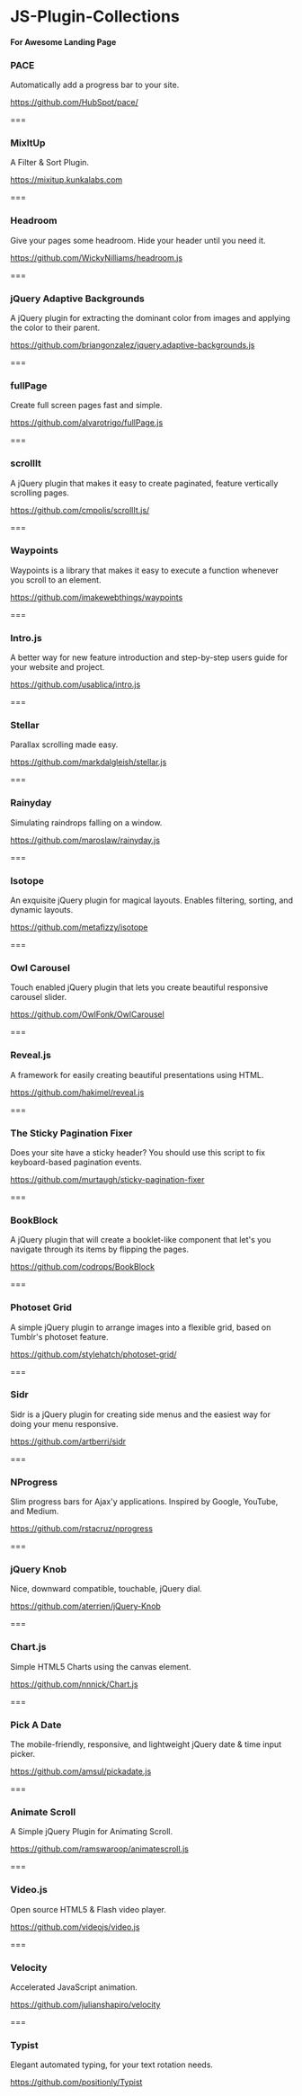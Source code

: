 # JS-Plugin-Collections

#### For Awesome Landing Page

### PACE
Automatically add a progress bar to your site.

https://github.com/HubSpot/pace/

===

### MixItUp
A Filter & Sort Plugin.

https://mixitup.kunkalabs.com

===

### Headroom
Give your pages some headroom. Hide your header until you need it.

https://github.com/WickyNilliams/headroom.js

===

### jQuery Adaptive Backgrounds
A jQuery plugin for extracting the dominant color from images and applying the color to their parent.

https://github.com/briangonzalez/jquery.adaptive-backgrounds.js

===

### fullPage
Create full screen pages fast and simple.

https://github.com/alvarotrigo/fullPage.js

===

### scrollIt
A jQuery plugin that makes it easy to create paginated, feature vertically scrolling pages.

https://github.com/cmpolis/scrollIt.js/

===

### Waypoints
Waypoints is a library that makes it easy to execute a function whenever you scroll to an element.

https://github.com/imakewebthings/waypoints

===

### Intro.js
A better way for new feature introduction and step-by-step users guide for your website and project.

https://github.com/usablica/intro.js

===

### Stellar
Parallax scrolling made easy.

https://github.com/markdalgleish/stellar.js

===

### Rainyday
Simulating raindrops falling on a window.

https://github.com/maroslaw/rainyday.js

===

### Isotope
An exquisite jQuery plugin for magical layouts. Enables filtering, sorting, and dynamic layouts.

https://github.com/metafizzy/isotope

===

### Owl Carousel
Touch enabled jQuery plugin that lets you create beautiful responsive carousel slider.

https://github.com/OwlFonk/OwlCarousel

===

### Reveal.js
A framework for easily creating beautiful presentations using HTML.

https://github.com/hakimel/reveal.js

===

### The Sticky Pagination Fixer
Does your site have a sticky header? You should use this script to fix keyboard-based pagination events.

https://github.com/murtaugh/sticky-pagination-fixer

===

### BookBlock
A jQuery plugin that will create a booklet-like component that let's you navigate through its items by flipping the pages.

https://github.com/codrops/BookBlock

===

### Photoset Grid
A simple jQuery plugin to arrange images into a flexible grid, based on Tumblr's photoset feature.

https://github.com/stylehatch/photoset-grid/

===

### Sidr
Sidr is a jQuery plugin for creating side menus and the easiest way for doing your menu responsive.

https://github.com/artberri/sidr

===

### NProgress
Slim progress bars for Ajax'y applications. Inspired by Google, YouTube, and Medium.

https://github.com/rstacruz/nprogress

===

### jQuery Knob
Nice, downward compatible, touchable, jQuery dial.

https://github.com/aterrien/jQuery-Knob

===

### Chart.js
Simple HTML5 Charts using the canvas element.

https://github.com/nnnick/Chart.js

===

### Pick A Date
The mobile-friendly, responsive, and lightweight jQuery date & time input picker.

https://github.com/amsul/pickadate.js

===

### Animate Scroll
A Simple jQuery Plugin for Animating Scroll.

https://github.com/ramswaroop/animatescroll.js

===

### Video.js
Open source HTML5 & Flash video player.

https://github.com/videojs/video.js

===

### Velocity
Accelerated JavaScript animation.

https://github.com/julianshapiro/velocity

===

### Typist
Elegant automated typing, for your text rotation needs.

https://github.com/positionly/Typist




